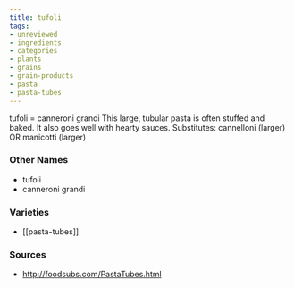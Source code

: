 ```yaml
---
title: tufoli
tags:
- unreviewed
- ingredients
- categories
- plants
- grains
- grain-products
- pasta
- pasta-tubes
---
```

tufoli = canneroni grandi This large, tubular pasta is often stuffed and baked. It also goes well with hearty sauces. Substitutes: cannelloni (larger) OR manicotti (larger)

### Other Names

* tufoli
* canneroni grandi

### Varieties

* [[pasta-tubes]]

### Sources
* http://foodsubs.com/PastaTubes.html

